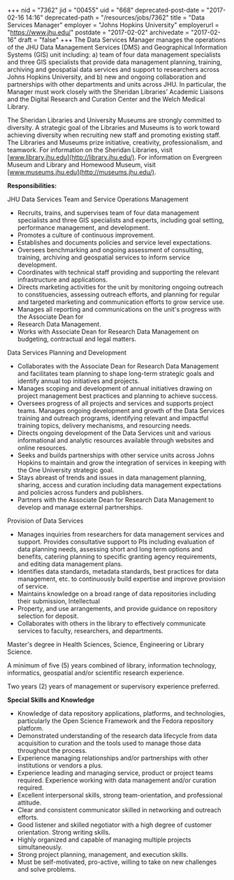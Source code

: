 +++
nid = "7362"
jid = "00455"
uid = "668"
deprecated-post-date = "2017-02-16 14:16"
deprecated-path = "/resources/jobs/7362"
title = "Data Services Manager"
employer = "Johns Hopkins University"
employerurl = "https://www.jhu.edu/"
postdate = "2017-02-02"
archivedate = "2017-02-16"
draft = "false"
+++
The Data Services Manager manages the operations of the JHU Data
Management Services (DMS) and Geographical Information Systems (GIS)
unit including: a) team of four data management specialists and three
GIS specialists that provide data management planning, training,
archiving and geospatial data services and support to researchers across
Johns Hopkins University, and b) new and ongoing collaboration and
partnerships with other departments and units across JHU. In particular,
the Manager must work closely with the Sheridan Libraries' Academic
Liaisons and the Digital Research and Curation Center and the Welch
Medical Library.

The Sheridan Libraries and University Museums are strongly committed to
diversity. A strategic goal of the Libraries and Museums is to work
toward achieving diversity when recruiting new staff and promoting
existing staff. The Libraries and Museums prize initiative, creativity,
professionalism, and teamwork. For information on the Sheridan
Libraries, visit [www.library.jhu.edu](http://library.jhu.edu/). For
information on Evergreen Museum and Library and Homewood Museum, visit
[www.museums.jhu.edu](http://museums.jhu.edu/).

**Responsibilities:**

JHU Data Services Team and Service Operations Management

-   Recruits, trains, and supervises team of four data management
    specialists and three GIS specialists and experts, including goal
    setting, performance management, and development.
-   Promotes a culture of continuous improvement.
-   Establishes and documents policies and service level expectations.
-   Oversees benchmarking and ongoing assessment of consulting,
    training, archiving and geospatial services to inform service
    development.
-   Coordinates with technical staff providing and supporting the
    relevant infrastructure and applications.
-   Directs marketing activities for the unit by monitoring ongoing
    outreach to constituencies, assessing outreach efforts, and planning
    for regular and targeted marketing and communication efforts to grow
    service use.
-   Manages all reporting and communications on the unit's progress with
    the Associate Dean for
-   Research Data Management.
-   Works with Associate Dean for Research Data Management on budgeting,
    contractual and legal matters.

Data Services Planning and Development

-   Collaborates with the Associate Dean for Research Data Management
    and facilitates team planning to shape long-term strategic goals and
    identify annual top initiatives and projects.
-   Manages scoping and development of annual initiatives drawing on
    project management best practices and planning to achieve success.
-   Oversees progress of all projects and services and supports project
    teams. Manages ongoing development and growth of the Data Services
    training and outreach programs, identifying relevant and impactful
    training topics, delivery mechanisms, and resourcing needs.
-   Directs ongoing development of the Data Services unit and various
    informational and analytic resources available through websites and
    online resources.
-   Seeks and builds partnerships with other service units across Johns
    Hopkins to maintain and grow the integration of services in keeping
    with the One University strategic goal.
-   Stays abreast of trends and issues in data management planning,
    sharing, access and curation including data management expectations
    and policies across funders and publishers.
-   Partners with the Associate Dean for Research Data Management to
    develop and manage external partnerships.

Provision of Data Services

-   Manages inquiries from researchers for data management services and
    support. Provides consultative support to PIs including evaluation
    of data planning needs, assessing short and long term options and
    benefits, catering planning to specific granting agency
    requirements, and editing data management plans.
-   Identifies data standards, metadata standards, best practices for
    data management, etc. to continuously build expertise and improve
    provision of service.
-   Maintains knowledge on a broad range of data repositories including
    their submission, Intellectual
-   Property, and use arrangements, and provide guidance on repository
    selection for deposit.
-   Collaborates with others in the library to effectively communicate
    services to faculty, researchers, and departments.
  
Master's degree in Health Sciences, Science, Engineering or Library
Science.

A minimum of five (5) years combined of library, information technology,
informatics, geospatial and/or scientific research experience.

Two years (2) years of management or supervisory experience preferred.

**Special Skills and Knowledge**

-   Knowledge of data repository applications, platforms, and
    technologies, particularly the Open Science Framework and the Fedora
    repository platform.
-   Demonstrated understanding of the research data lifecycle from data
    acquisition to curation and the tools used to manage those data
    throughout the process.
-   Experience managing relationships and/or partnerships with other
    institutions or vendors a plus.
-   Experience leading and managing service, product or project teams
    required. Experience working with data management and/or curation
    required.
-   Excellent interpersonal skills, strong team-orientation, and
    professional attitude.
-   Clear and consistent communicator skilled in networking and outreach
    efforts.
-   Good listener and skilled negotiator with a high degree of customer
    orientation. Strong writing skills.
-   Highly organized and capable of managing multiple projects
    simultaneously.
-   Strong project planning, management, and execution skills.
-   Must be self-motivated, pro-active, willing to take on new
    challenges and solve problems.

